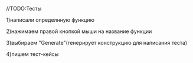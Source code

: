 //TODO:Тесты

1)написали определнную функцию

2)нажимаем правой кнопкой мыши на название функции

3)выбираем "Generate"(генерирует конструкцию для написания теста)

4)пишем тест-кейсы

